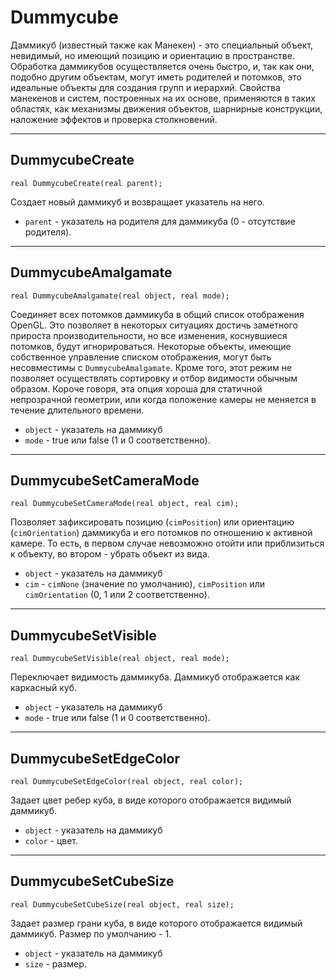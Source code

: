 # Dummycube

Даммикуб (известный также как Манекен) - это специальный объект, невидимый, но имеющий позицию и ориентацию в пространстве. Обработка даммикубов осуществляется очень быстро, и, так как они, подобно другим объектам, могут иметь родителей и потомков, это идеальные объекты для создания групп и иерархий. Свойства манекенов и систем, построенных на их основе, применяются в таких областях, как механизмы движения объектов, шарнирные конструкции, наложение эффектов и проверка столкновений.

---

## DummycubeCreate

`real DummycubeCreate(real parent);`

Создает новый даммикуб и возвращает указатель на него.

- `parent` - указатель на родителя для даммикуба (0 - отсутствие родителя).

---

## DummycubeAmalgamate

`real DummycubeAmalgamate(real object, real mode);`

Соединяет всех потомков даммикуба в общий список отображения OpenGL. Это позволяет в некоторых ситуациях достичь заметного прироста производительности, но все изменения, коснувшиеся потомков, будут игнорироваться. Некоторые объекты, имеющие собственное управление списком отображения, могут быть несовместимы с `DummycubeAmalgamate`. Кроме того, этот режим не позволяет осуществлять сортировку и отбор видимости обычным образом. Короче говоря, эта опция хороша для статичной непрозрачной геометрии, или когда положение камеры не меняется в течение длительного времени.

- `object` - указатель на даммикуб
- `mode` - true или false (1 и 0 соответственно).

---

## DummycubeSetCameraMode

`real DummycubeSetCameraMode(real object, real cim);`

Позволяет зафиксировать позицию (`cimPosition`) или ориентацию (`cimOrientation`) даммикуба и его потомков по отношению к активной камере. То есть, в первом случае невозможно отойти или приблизиться к объекту, во втором - убрать объект из вида.

- `object` - указатель на даммикуб
- `cim` - `cimNone` (значение по умолчанию), `cimPosition` или `cimOrientation` (0, 1 или 2 соответственно). 

---

## DummycubeSetVisible

`real DummycubeSetVisible(real object, real mode);`

Переключает видимость даммикуба. Даммикуб отображается как каркасный куб.

- `object` - указатель на даммикуб
- `mode` - true или false (1 и 0 соответственно).

---

## DummycubeSetEdgeColor

`real DummycubeSetEdgeColor(real object, real color);`

Задает цвет ребер куба, в виде которого отображается видимый даммикуб.

- `object` - указатель на даммикуб
- `color` - цвет.

---

## DummycubeSetCubeSize

`real DummycubeSetCubeSize(real object, real size);`

Задает размер грани куба, в виде которого отображается видимый даммикуб. Размер по умолчанию - 1.

- `object` - указатель на даммикуб
- `size` - размер.
